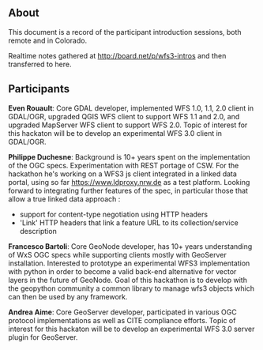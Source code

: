## About

This document is a record of the participant introduction sessions, both remote and in Colorado. 

Realtime notes gathered at http://board.net/p/wfs3-intros and then transferred to here.

## Participants

**Even Rouault**: Core GDAL developer, implemented WFS 1.0, 1.1, 2.0 client in GDAL/OGR, upgraded QGIS WFS client to 
support WFS 1.1 and 2.0, and upgraded MapServer WFS client to support WFS 2.0. Topic of interest for this hackaton will be to 
develop an experimental WFS 3.0 client in GDAL/OGR.

**Philippe Duchesne**: Background is 10+ years spent on the implementation of the OGC specs. Experimentation with REST portage
of CSW. For the hackathon he's working on a WFS3 js client integrated in a linked data portal, using so far 
https://www.ldproxy.nrw.de as a test platform.
Looking forward to integrating further features of the spec, in particular those that allow a true linked data approach :
 - support for content-type negotiation using HTTP headers
 - 'Link' HTTP headers that link a feature URL to its collection/service description
 
**Francesco Bartoli**: Core GeoNode developer, has 10+ years understanding of WxS OGC specs while supporting clients mostly with GeoServer installation. Interested to prototype an experimental WFS3 implementation with python in order to become a valid back-end alternative for vector layers in the future of GeoNode. Goal of this hackathon is to develop with the geopython community a common library to manage wfs3 objects which can then be used by any framework.

**Andrea Aime**: Core GeoServer developer, participated in various OGC protocol implementations as well as CITE compliance efforts.  Topic of interest for this hackaton will be to develop an experimental WFS 3.0 server plugin for GeoServer.

